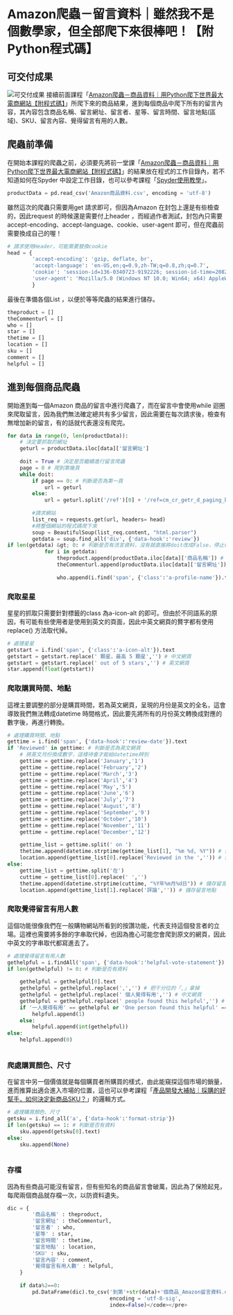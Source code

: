 # Amazon爬蟲－留言資料｜雖然我不是個數學家，但全部爬下來很棒吧！【附Python程式碼】
## 可交付成果
![可交付成果](https://cdn-images-1.medium.com/max/1200/1*8jek2_TdrN_4XLF3auGeOA.png)
接續前面課程「[Amazon爬蟲－商品資料｜用Python爬下世界最大電商網站【附程式碼】](/classification/crawler_king/113)」所爬下來的商品結果，進到每個商品中爬下所有的留言內容，其內容包含商品名稱、留言網址、留言者、星等、留言時間、留言地點(區域)、SKU、留言內容、覺得留言有用的人數。

## 爬蟲前準備
在開始本課程的爬蟲之前，必須要先將前一堂課「[Amazon爬蟲－商品資料｜用Python爬下世界最大電商網站【附程式碼】](/classification/crawler_king/113)」的結果放在程式的工作目錄內，若不知道如何在Spyder 中設定工作目錄，也可以參考課程「[Spyder使用教學](/classification/python_foundation/26)」。
```python
productData = pd.read_csv('Amazon商品資料.csv', encoding = 'utf-8')
```
雖然這次的爬蟲只需要用get 請求即可，但因為Amazon 在封包上還是有些檢查的，因此request 的時候還是需要付上header ，而經過作者測試，封包內只需要accept-encoding、accept-language、cookie、user-agent 即可，但在爬蟲前需要換成自己的喔！
```python
# 請求使用Header，可能需要替換cookie
head = {
        'accept-encoding': 'gzip, deflate, br',
        'accept-language': 'en-US,en;q=0.9,zh-TW;q=0.8,zh;q=0.7',
        'cookie': 'session-id=136-0340723-9192226; session-id-time=2082787201l; i18n-prefs=USD; lc-main=zh_TW; ubid-main=134-3980769-3693765; sp-cdn="L5Z9:TW"; csm-hit=tb:TZMAJPK9WYNJ0Y80TMZK+s-TZMAJPK9WYNJ0Y80TMZK|1660289724778&amp;t:1660289724778&amp;adb:adblk_no; session-token=k3RS++Iksjl7C0tJ6mcNq0RKrVUijnLF3sGiIoxeKYwsG3aTueKJ6BGxf1Z6C+j3R4W9UBC/Jlyv24bO/e4JyDPhLhiKZs64nYY0UmUBqtBsgRAkgHnkzJ4KCI2Soocp46TvfNQe7YzoO/vHjHXoCJ0bVCvhkshLYNLWvkQTSxIJaMYOP3a0Q5rSPnicXs3+54f73HotO2JZaPwBsmnxSVPrGpZpqRNI',
        'user-agent': 'Mozilla/5.0 (Windows NT 10.0; Win64; x64) AppleWebKit/537.36 (KHTML, like Gecko) Chrome/104.0.0.0 Safari/537.36'
        }
```
最後在準備各個List ，以便於等等爬蟲的結果進行儲存。
```python
theproduct = []
theCommenturl = []
who = []
star = []
thetime = []
location = []
sku = []
comment = []
helpful = []
```

## 進到每個商品爬蟲
開始進到每一個Amazon 商品的留言中進行爬蟲了，而在留言中會使用while 迴圈來爬取留言，因為我們無法確定總共有多少留言，因此需要在每次請求後，檢查有無增加新的留言，有的話就代表還沒有爬完。
```python
for data in range(0, len(productData)):
    # 決定要抓取的網址
    geturl = productData.iloc[data]['留言網址']
    
    doit = True # 決定是否繼續進行留言爬蟲
    page = 0 # 爬到第幾頁
    while doit:
        if page == 0: # 判斷是否為第一頁
            url = geturl
        else:
            url = geturl.split('/ref')[0] + '/ref=cm_cr_getr_d_paging_btm_next_'+ str(page) +'?ie=UTF8&amp;reviewerType=all_reviews&amp;pageNumber=' + str(page)
        
        #請求網站
        list_req = requests.get(url, headers= head)
        #將整個網站的程式碼爬下來
        soup = BeautifulSoup(list_req.content, "html.parser")
        getdata = soup.find_all('div', {'data-hook':'review'})
if len(getdata) &gt; 0: # 判斷是否有流言資料，沒有就直接將doit改成False，停止執行
            for i in getdata:
                theproduct.append(productData.iloc[data]['商品名稱']) # 儲存商品名稱
                theCommenturl.append(productData.iloc[data]['留言網址']) # 儲存留言網址
                
                who.append(i.find('span', {'class':'a-profile-name'}).text) # 儲存留言者
```
### 爬取星星
星星的抓取只需要針對標籤的class 為a-icon-alt 的即可。但由於不同語系的原因，有可能有些使用者是使用到英文的頁面，因此中英文網頁的贅字都有使用replace() 方法取代掉。
```python
# 處理星星
getstart = i.find('span', {'class':'a-icon-alt'}).text
getstart = getstart.replace(' 顆星，最高 5 顆星','') # 中文網頁
getstart = getstart.replace(' out of 5 stars','') # 英文網頁
star.append(float(getstart))
```

### 爬取購買時間、地點
這裡主要調整的部分是購買時間，若為英文網頁，呈現的月份是英文的全名，這會導致我們無法轉成datetime 時間格式，因此要先將所有的月份英文轉換成對應的數字後，再進行轉換。
```python
# 處理購買時間、地點
gettime = i.find('span', {'data-hook':'review-date'}).text
if 'Reviewed' in gettime: # 判斷是否為英文網頁
    # 將英文月份換成數字，這樣待會才能給datetime辨別
    gettime = gettime.replace('January','1')
    gettime = gettime.replace('February','2')
    gettime = gettime.replace('March','3')
    gettime = gettime.replace('April','4')
    gettime = gettime.replace('May','5')
    gettime = gettime.replace('June','6')
    gettime = gettime.replace('July','7')
    gettime = gettime.replace('August','8')
    gettime = gettime.replace('September','9')
    gettime = gettime.replace('October','10')
    gettime = gettime.replace('November','11')
    gettime = gettime.replace('December','12')
    
    gettime_list = gettime.split(' on ')
    thetime.append(datetime.strptime(gettime_list[1], "%m %d, %Y")) # 儲存留言時間
    location.append(gettime_list[0].replace('Reviewed in the ','')) # 儲存留言地點
else:
    gettime_list = gettime.split('在')
    cuttime = gettime_list[0].replace(' ','')
    thetime.append(datetime.strptime(cuttime, "%Y年%m月%d日")) # 儲存留言時間
    location.append(gettime_list[1].replace('評論','')) # 儲存留言地點
```

### 爬取覺得留言有用人數
這個功能很像我們在一般購物網站所看到的按讚功能，代表支持這個發言者的立場。這裡也需要將多餘的字串取代掉，也因為擔心可能您會爬到原文的網頁，因此中英文的字串取代都寫進去了。
```python
# 處理覺得留言有用人數
gethelpful = i.findAll('span', {'data-hook':'helpful-vote-statement'}) # 儲存覺得留言有用人數
if len(gethelpful) != 0: # 判斷是否有資料
    
    gethelpful = gethelpful[0].text
    gethelpful = gethelpful.replace(',','') # 把千分位的「,」拿掉
    gethelpful = gethelpful.replace(' 個人覺得有用','') # 中文網頁
    gethelpful = gethelpful.replace(' people found this helpful','') # 英文網頁
    if '一人覺得有用' == gethelpful or 'One person found this helpful' == gethelpful: # 判斷是否只有一人
        helpful.append(1)
    else:
        helpful.append(int(gethelpful))
else:
    helpful.append(0)
    
```
### 爬處購買顏色、尺寸
在留言中另一個價值就是每個購買者所購買的樣式，由此能窺探這個市場的銷量，進而推算出適合進入市場的位置，這也可以參考課程「[產品開發大補帖｜採購的好幫手，如何決定新商品SKU？]()」的邏輯方式。
```python
# 處理購買顏色、尺寸
getsku = i.find_all('a', {'data-hook':'format-strip'})
if len(getsku) == 1: # 判斷是否有資料
    sku.append(getsku[0].text)
else:
    sku.append(None)
    
```
### 存檔
因為有些商品可能沒有留言，但有些知名的商品留言會破萬，因此為了保險起見，每爬兩個商品就存檔一次，以防資料遺失。
```python
dic = {
        '商品名稱' : theproduct,
        '留言網址' : theCommenturl,
        '留言者' : who,
        '星等' : star,
        '留言時間' : thetime,
        '留言地點' : location,
        'SKU' : sku,
        '留言內容' : comment,
        '覺得留言有用人數' : helpful,
    }
    
    if data%2==0:
        pd.DataFrame(dic).to_csv('到第'+str(data)+'個商品_Amazon留言資料.csv', 
                                 encoding = 'utf-8-sig', 
                                 index=False)</code></pre>
```
